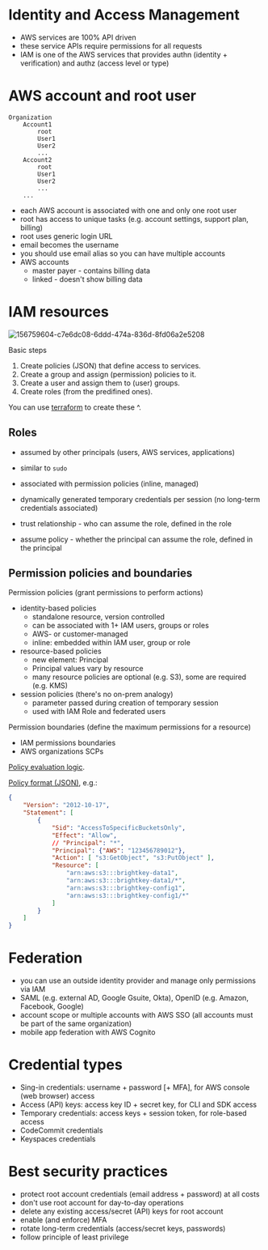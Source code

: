 # Identity and Access Management

* AWS services are 100% API driven
* these service APIs require permissions for all requests
* IAM is one of the AWS services that provides authn (identity + verification) and authz (access level or type)

# AWS account and root user

```plain
Organization
    Account1
        root
        User1
        User2
        ...
    Account2
        root
        User1
        User2
        ...
    ...
```

* each AWS account is associated with one and only one root user
* root has access to unique tasks (e.g. account settings, support plan, billing)
* root uses generic login URL
* email becomes the username
* you should use email alias so you can have multiple accounts
* AWS accounts
  * master payer - contains billing data
  * linked - doesn't show billing data

# IAM resources

![156759604-c7e6dc08-6ddd-474a-836d-8fd06a2e5208](https://user-images.githubusercontent.com/1047259/184610339-fa8c4a0c-b853-4dcc-a05f-2d8f9b6960a9.png)

Basic steps

1. Create policies (JSON) that define access to services.
2. Create a group and assign (permission) policies to it.
3. Create a user and assign them to (user) groups.
4. Create roles (from the predifined ones).

You can use [terraform](https://github.com/vallard/EKS-Training/blob/master/segment02-iam/iam.tf) to create these ^.

## Roles

* assumed by other principals (users, AWS services, applications)
* similar to `sudo`
* associated with permission policies (inline, managed)
* dynamically generated temporary credentials per session (no long-term credentials associated)

* trust relationship - who can assume the role, defined in the role
* assume policy - whether the principal can assume the role, defined in the principal

## Permission policies and boundaries

Permission policies (grant permissions to perform actions)

* identity-based policies
  * standalone resource, version controlled
  * can be associated with 1+ IAM users, groups or roles
  * AWS- or customer-managed
  * inline: embedded within IAM user, group or role
* resource-based policies
  * new element: Principal
  * Principal values vary by resource
  * many resource policies are optional (e.g. S3), some are required (e.g. KMS)
* session policies (there's no on-prem analogy)
  * parameter passed during creation of temporary session
  * used with IAM Role and federated users
 
Permission boundaries (define the maximum permissions for a resource)

* IAM permissions boundaries
* AWS organizations SCPs

[Policy evaluation logic](https://docs.aws.amazon.com/IAM/latest/UserGuide/reference_policies_evaluation-logic.html#policy-eval-denyallow).

[Policy format (JSON)](https://docs.aws.amazon.com/IAM/latest/UserGuide/reference_policies_grammar.html), e.g.:

```json
{
    "Version": "2012-10-17",
    "Statement": [
        {
            "Sid": "AccessToSpecificBucketsOnly",
            "Effect": "Allow",
            // "Principal": "*",
            "Principal": {"AWS": "123456789012"},
            "Action": [ "s3:GetObject", "s3:PutObject" ],
            "Resource": [
                "arn:aws:s3:::brightkey-data1",
                "arn:aws:s3:::brightkey-data1/*",
                "arn:aws:s3:::brightkey-config1",
                "arn:aws:s3:::brightkey-config1/*"
            ]
        }
    ]
}
```

# Federation

* you can use an outside identity provider and manage only permissions via IAM
* SAML (e.g. external AD, Google Gsuite, Okta), OpenID (e.g. Amazon, Facebook, Google)
* account scope or multiple accounts with AWS SSO (all accounts must be part of the same organization)
* mobile app federation with AWS Cognito

# Credential types

* Sing-in credentials: username + password [+ MFA], for AWS console (web browser) access
* Access (API) keys: access key ID + secret key, for CLI and SDK access
* Temporary credentials: access keys + session token, for role-based access
* CodeCommit credentials
* Keyspaces credentials

# Best security practices

* protect root account credentials (email address + password) at all costs
* don't use root account for day-to-day operations
* delete any existing access/secret (API) keys for root account
* enable (and enforce) MFA
* rotate long-term credentials (access/secret keys, passwords)
* follow principle of least privilege
